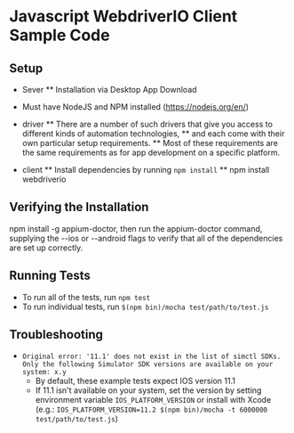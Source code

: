 # Javascript WebdriverIO Client Sample Code

## Setup
* Sever 
** Installation via Desktop App Download
* Must have NodeJS and NPM installed (https://nodejs.org/en/)

* driver
** There are a number of such drivers that give you access to different kinds of automation technologies, 
** and each come with their own particular setup requirements. 
** Most of these requirements are the same requirements as for app development on a specific platform. 

* client
** Install dependencies by running `npm install`
** npm install webdriverio

## Verifying the Installation

npm install -g appium-doctor, then run the appium-doctor command, supplying the --ios or --android flags to verify that all of the dependencies are set up correctly.



## Running Tests

* To run all of the tests, run `npm test`
* To run individual tests, run `$(npm bin)/mocha test/path/to/test.js`

## Troubleshooting

* ```Original error: '11.1' does not exist in the list of simctl SDKs. Only the following Simulator SDK versions are available on your system: x.y```
  * By default, these example tests expect IOS version 11.1
  * If 11.1 isn't available on your system, set the version by setting environment variable `IOS_PLATFORM_VERSION` or install with Xcode
    (e.g.: `IOS_PLATFORM_VERSION=11.2 $(npm bin)/mocha -t 6000000 test/path/to/test.js`)
